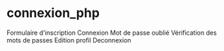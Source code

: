 # connexion_php
 
 Formulaire d'inscription
 Connexion
 Mot de passe oublié
 Vérification des mots de passes 
 Edition profil
 Deconnexion
 

